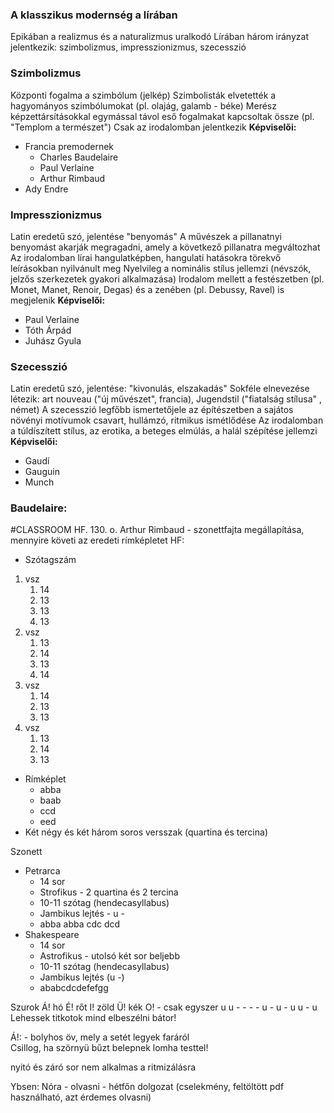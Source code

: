 ### A klasszikus modernség a lírában
Epikában a realizmus és a naturalizmus uralkodó
Lírában három irányzat jelentkezik: szimbolizmus, impresszionizmus, szecesszió
### Szimbolizmus
Központi fogalma a szimbólum (jelkép)
Szimbolisták elvetették a hagyományos szimbólumokat (pl. olajág, galamb - béke)
Merész képzettársításokkal egymással távol eső fogalmakat kapcsoltak össze (pl. "Templom a természet")
Csak az irodalomban jelentkezik
**Képviselői:**
- Francia premodernek
	- Charles Baudelaire
	- Paul Verlaine
	- Arthur Rimbaud
- Ady Endre
### Impresszionizmus
Latin eredetű szó, jelentése "benyomás"
A művészek a pillanatnyi benyomást akarják megragadni, amely a következő pillanatra megváltozhat
Az irodalomban lírai hangulatképben, hangulati hatásokra törekvő leírásokban nyilvánult meg
Nyelvileg a nominális stílus jellemzi (névszók, jelzős szerkezetek gyakori alkalmazása)
Irodalom mellett a festészetben (pl. Monet, Manet, Renoir, Degas) és a zenében (pl. Debussy, Ravel) is megjelenik
**Képviselői:**
- Paul Verlaine
- Tóth Árpád
- Juhász Gyula
### Szecesszió
Latin eredetű szó, jelentése: "kivonulás, elszakadás"
Sokféle elnevezése létezik: art nouveau ("új művészet", francia), Jugendstil ("fiatalság stílusa" , német)
A szecesszió legfőbb ismertetőjele az építészetben a sajátos növényi motívumok csavart, hullámzó, ritmikus ismétlődése
Az irodalomban a túldíszített stílus, az erotika, a beteges elmúlás, a halál szépítése jellemzi
**Képviselői:**
- Gaudí
- Gauguin
- Munch
### Baudelaire: 
#CLASSROOM 
HF. 130. o. Arthur Rimbaud - szonettfajta megállapítása, mennyire követi az eredeti rímképletet
HF:
- Szótagszám
1. vsz
	1. 14
	2. 13
	3. 13
	4. 13
2. vsz
	1. 13
	2. 14
	3. 13
	4. 14
3. vsz
	1. 14
	2. 13
	3. 13
4. vsz
	1. 13
	2. 14
	3. 13
- Rímképlet
	- abba
	- baab
	- ccd
	- eed
- Két négy és két három soros versszak (quartina és tercina)

Szonett
- Petrarca
	- 14 sor
	- Strofikus - 2 quartina és 2 tercina
	- 10-11 szótag (hendecasyllabus)
	- Jambikus lejtés -  u -
	- abba abba cdc dcd
- Shakespeare
	- 14 sor
	- Astrofikus - utolsó két sor beljebb
	- 10-11 szótag (hendecasyllabus)
	- Jambikus lejtés (u -)
	- ababcdcdefefgg

Szurok Á! hó É! rőt I! zöld Ü! kék O! - csak egyszer
u u - - - - u - u - u u - u
Lehessek titkotok mind elbeszélni bátor!

Á!: - bolyhos öv, mely a setét legyek faráról  
Csillog, ha szörnyü bűzt belepnek lomha testtel!

nyitó és záró sor nem alkalmas a ritmizálásra

Ybsen: Nóra - olvasni - hétfőn dolgozat (cselekmény, feltöltött pdf használható, azt érdemes olvasni)